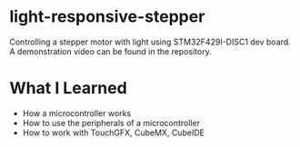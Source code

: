# light-responsive-stepper
Controlling a stepper motor with light using STM32F429I-DISC1 dev board.
A demonstration video can be found in the repository.

# What I Learned

* How a microcontroller works
* How to use the peripherals of a microcontroller
* How to work with TouchGFX, CubeMX, CubeIDE
